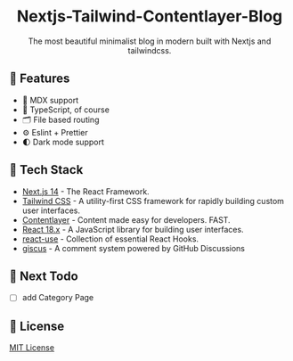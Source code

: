 <h1 align="center">Nextjs-Tailwind-Contentlayer-Blog</h1>

<p align="center">
  The most beautiful minimalist blog in modern built with Nextjs and tailwindcss.
</p>


## 🚀 Features

- 📝 MDX support
- 🦾 TypeScript, of course
- 🗂 File based routing
- ⚙️ Eslint + Prettier
- 🌓 Dark mode support

## 🦄 Tech Stack

- [Next.js 14](https://nextjs.org/) - The React Framework.
- [Tailwind CSS](https://tailwindcss.com/) - A utility-first CSS framework for rapidly building custom user interfaces.
- [Contentlayer](https://contentlayer.dev/) - Content made easy for developers. FAST.
- [React 18.x](https://reactjs.org/) - A JavaScript library for building user interfaces.
- [react-use](https://streamich.github.io/react-use/) - Collection of essential React Hooks.
- [giscus](https://giscus.app/zh-CN) - A comment system powered by GitHub Discussions


## 📝 Next Todo
- [ ] add Category Page


## 📄 License

[MIT License](https://github.com/gwt9502/gwt9502.io/blob/main/LICENSE)
